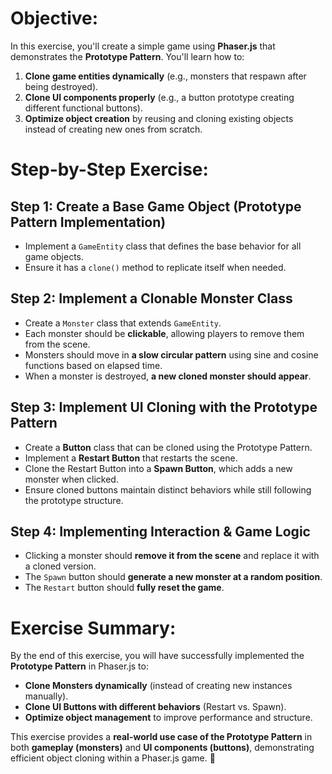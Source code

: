# **Objective:**  
In this exercise, you'll create a simple game using **Phaser.js** that demonstrates the **Prototype Pattern**. You'll learn how to:  

1. **Clone game entities dynamically** (e.g., monsters that respawn after being destroyed).  
2. **Clone UI components properly** (e.g., a button prototype creating different functional buttons).  
3. **Optimize object creation** by reusing and cloning existing objects instead of creating new ones from scratch.  

# **Step-by-Step Exercise:**  

## **Step 1: Create a Base Game Object (Prototype Pattern Implementation)**  
- Implement a `GameEntity` class that defines the base behavior for all game objects.  
- Ensure it has a `clone()` method to replicate itself when needed.  

## **Step 2: Implement a Clonable Monster Class**  
- Create a `Monster` class that extends `GameEntity`.  
- Each monster should be **clickable**, allowing players to remove them from the scene.  
- Monsters should move in **a slow circular pattern** using sine and cosine functions based on elapsed time.  
- When a monster is destroyed, **a new cloned monster should appear**.  

## **Step 3: Implement UI Cloning with the Prototype Pattern**  
- Create a **Button** class that can be cloned using the Prototype Pattern.  
- Implement a **Restart Button** that restarts the scene.  
- Clone the Restart Button into a **Spawn Button**, which adds a new monster when clicked.  
- Ensure cloned buttons maintain distinct behaviors while still following the prototype structure.  

## **Step 4: Implementing Interaction & Game Logic**  
- Clicking a monster should **remove it from the scene** and replace it with a cloned version.  
- The `Spawn` button should **generate a new monster at a random position**.  
- The `Restart` button should **fully reset the game**.  

# **Exercise Summary:**  
By the end of this exercise, you will have successfully implemented the **Prototype Pattern** in Phaser.js to:  

- **Clone Monsters dynamically** (instead of creating new instances manually).  
- **Clone UI Buttons with different behaviors** (Restart vs. Spawn).  
- **Optimize object management** to improve performance and structure.  

This exercise provides a **real-world use case of the Prototype Pattern** in both **gameplay (monsters)** and **UI components (buttons)**, demonstrating efficient object cloning within a Phaser.js game. 🚀  
